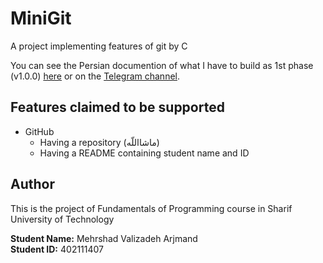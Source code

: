 # MiniGit
A project implementing features of git by C

You can see the Persian documention of what I have to build as 1st phase (v1.0.0) [here](https://github.com/Mehrshad3/MiniGit/blob/main/FOP-Phase1.pdf) or on the [Telegram channel](https://t.me/fop_ce_2023/187).

## Features claimed to be supported
- GitHub
    - Having a repository (ماشااللّه)
    - Having a README containing student name and ID

## Author
This is the project of Fundamentals of Programming course in Sharif University of Technology

**Student Name:** Mehrshad Valizadeh Arjmand  
**Student ID:** 402111407